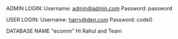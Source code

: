 ADMIN LOGIN:
Username: admin@admin.com
Password: password

USER LOGIN:
Username: harry@den.com
Password: code0

DATABASE NAME "ecomm"
Hi Rahul and Team
